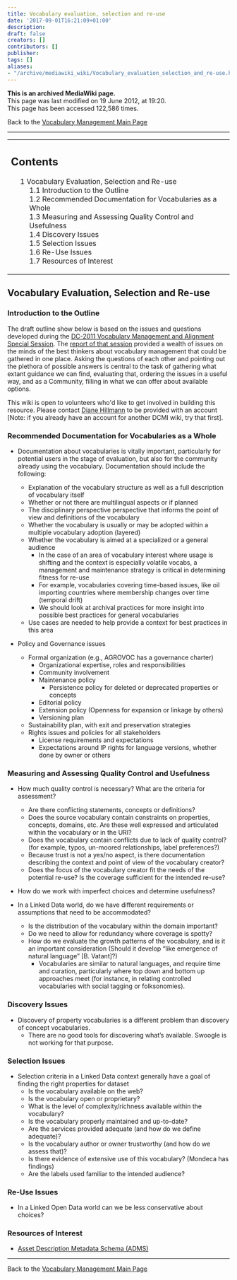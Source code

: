 ```yaml
---
title: Vocabulary evaluation, selection and re-use
date: '2017-09-01T16:21:09+01:00'
description: 
draft: false
creators: []
contributors: []
publisher: 
tags: []
aliases:
- "/archive/mediawiki_wiki/Vocabulary_evaluation_selection_and_re-use.html"
---
```


 **This is an archived MediaWiki page.**  
This page was last modified on 19 June 2012, at 19:20.  
This page has been accessed 122,586 times.

Back to the [Vocabulary Management Main Page](/archive/mediawiki_wiki/DCMI_Vocabulary_Management_Community)

* * *
<table id="toc" class="toc">
  <tr>
    <td>
      <div id="toctitle">
        <h2>Contents</h2>
      </div>
      <ul>
        <li class="toclevel-1 tocsection-1">
          <a href="#Vocabulary_Evaluation.2C_Selection_and_Re-use"><span class="tocnumber">1</span> <span class="toctext">Vocabulary Evaluation, Selection and Re-use</span></a>
          <ul>
            <li class="toclevel-2 tocsection-2"><a href="#Introduction_to_the_Outline"><span class="tocnumber">1.1</span> <span class="toctext">Introduction to the Outline</span></a></li>
            <li class="toclevel-2 tocsection-3"><a href="#Recommended_Documentation_for_Vocabularies_as_a_Whole"><span class="tocnumber">1.2</span> <span class="toctext">Recommended Documentation for Vocabularies as a Whole</span></a></li>
            <li class="toclevel-2 tocsection-4"><a href="#Measuring_and_Assessing_Quality_Control_and_Usefulness"><span class="tocnumber">1.3</span> <span class="toctext">Measuring and Assessing Quality Control and Usefulness</span></a></li>
            <li class="toclevel-2 tocsection-5"><a href="#Discovery_Issues"><span class="tocnumber">1.4</span> <span class="toctext">Discovery Issues</span></a></li>
            <li class="toclevel-2 tocsection-6"><a href="#Selection_Issues"><span class="tocnumber">1.5</span> <span class="toctext">Selection Issues</span></a></li>
            <li class="toclevel-2 tocsection-7"><a href="#Re-Use_Issues"><span class="tocnumber">1.6</span> <span class="toctext">Re-Use Issues</span></a></li>
            <li class="toclevel-2 tocsection-8"><a href="#Resources_of_Interest"><span class="tocnumber">1.7</span> <span class="toctext">Resources of Interest</span></a></li>
          </ul>
        </li>
      </ul>
    </td>
  </tr>
</table>

## Vocabulary Evaluation, Selection and Re-use

### Introduction to the Outline

The draft outline show below is based on the issues and questions developed during the [DC-2011 Vocabulary Management and Alignment Special Session](/archive/mediawiki_wiki/Where_We_Started). The [report of that session](/archive/mediawiki_wiki/DC-2011_Vocabulary_Special_Session/Meeting_Report) provided a wealth of issues on the minds of the best thinkers about vocabulary management that could be gathered in one place. Asking the questions of each other and pointing out the plethora of possible answers is central to the task of gathering what extant guidance we can find, evaluating that, ordering the issues in a useful way, and as a Community, filling in what we can offer about available options.

This wiki is open to volunteers who'd like to get involved in building this resource. Please contact [Diane Hillmann](mailto:metadata.maven@gmail.com) to be provided with an account [Note: if you already have an account for another DCMI wiki, try that first].

### Recommended Documentation for Vocabularies as a Whole

- Documentation about vocabularies is vitally important, particularly for potential users in the stage of evaluation, but also for the community already using the vocabulary. Documentation should include the following:
  - Explanation of the vocabulary structure as well as a full description of vocabulary itself
  - Whether or not there are multilingual aspects or if planned
  - The disciplinary perspective perspective that informs the point of view and definitions of the vocabulary
  - Whether the vocabulary is usually or may be adopted within a multiple vocabulary adoption (layered)
  - Whether the vocabulary is aimed at a specialized or a general audience
    - In the case of an area of vocabulary interest where usage is shifting and the context is especially volatile vocabs, a management and maintenance strategy is critical in determining fitness for re-use 
    - For example, vocabularies covering time-based issues, like oil importing countries where membership changes over time (temporal drift)
    - We should look at archival practices for more insight into possible best practices for general vocabularies
  - Use cases are needed to help provide a context for best practices in this area

- Policy and Governance issues
  - Formal organization (e.g., AGROVOC has a governance charter)
    - Organizational expertise, roles and responsibilities
    - Community involvement
    - Maintenance policy
      - Persistence policy for deleted or deprecated properties or concepts
    - Editorial policy
    - Extension policy (Openness for expansion or linkage by others)
    - Versioning plan
  - Sustainability plan, with exit and preservation strategies 
  - Rights issues and policies for all stakeholders
    - License requirements and expectations
    - Expectations around IP rights for language versions, whether done by owner or others

### Measuring and Assessing Quality Control and Usefulness

- How much quality control is necessary? What are the criteria for assessment?
  - Are there conflicting statements, concepts or definitions? 
  - Does the source vocabulary contain constraints on properties, concepts, domains, etc. Are these well expressed and articulated within the vocabulary or in the URI?
  - Does the vocabulary contain conflicts due to lack of quality control? (for example, typos, un-moored relationships, label preferences?)
  - Because trust is not a yes/no aspect, is there documentation describing the context and point of view of the vocabulary creator?
  - Does the focus of the vocabulary creator fit the needs of the potential re-use? Is the coverage sufficient for the intended re-use? 

- How do we work with imperfect choices and determine usefulness?
- In a Linked Data world, do we have different requirements or assumptions that need to be accommodated?
  - Is the distribution of the vocabulary within the domain important? 
  - Do we need to allow for redundancy where coverage is spotty?
  - How do we evaluate the growth patterns of the vocabulary, and is it an important consideration (Should it develop “like emergence of natural language” [B. Vatant]?)
    - Vocabularies are similar to natural languages, and require time and curation, particularly where top down and bottom up approaches meet (for instance, in relating controlled vocabularies with social tagging or folksonomies).

### Discovery Issues

- Discovery of property vocabularies is a different problem than discovery of concept vocabularies.
  - There are no good tools for discovering what’s available. Swoogle is not working for that purpose.

### Selection Issues

- Selection criteria in a Linked Data context generally have a goal of finding the right properties for dataset
  - Is the vocabulary available on the web?
  - Is the vocabulary open or proprietary?
  - What is the level of complexity/richness available within the vocabulary?
  - Is the vocabulary properly maintained and up-to-date? 
  - Are the services provided adequate (and how do we define adequate)?
  - Is the vocabulary author or owner trustworthy (and how do we assess that)?
  - Is there evidence of extensive use of this vocabulary? (Mondeca has findings)
  - Are the labels used familiar to the intended audience?

### Re-Use Issues

- In a Linked Open Data world can we be less conservative about choices?

### Resources of Interest

- [Asset Description Metadata Schema (ADMS)](http://joinup.ec.europa.eu/asset/adms/document/skos-used-publish-controlled-vocabularies-defined-adms-web)

* * *

Back to the [Vocabulary Management Main Page](/archive/mediawiki_wiki/DCMI_Vocabulary_Management_Community)

